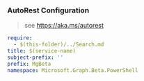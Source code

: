 ### AutoRest Configuration

> see https://aka.ms/autorest

``` yaml
require:
  - $(this-folder)/../Search.md
title: $(service-name)
subject-prefix: ''
prefix: MgBeta
namespace: Microsoft.Graph.Beta.PowerShell
```
